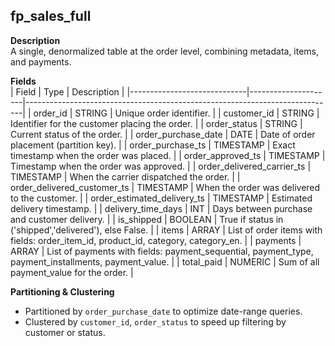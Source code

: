 ## fp_sales_full

**Description**  
A single, denormalized table at the order level, combining metadata, items, and payments.

**Fields**  
| Field                       | Type                | Description                                                                 |
|-----------------------------|---------------------|-----------------------------------------------------------------------------|
| order_id                    | STRING              | Unique order identifier.                                                    |
| customer_id                 | STRING              | Identifier for the customer placing the order.                              |
| order_status                | STRING              | Current status of the order.                                                |
| order_purchase_date         | DATE                | Date of order placement (partition key).                                     |
| order_purchase_ts           | TIMESTAMP           | Exact timestamp when the order was placed.                                  |
| order_approved_ts           | TIMESTAMP           | Timestamp when the order was approved.                                      |
| order_delivered_carrier_ts  | TIMESTAMP           | When the carrier dispatched the order.                                      |
| order_delivered_customer_ts | TIMESTAMP           | When the order was delivered to the customer.                               |
| order_estimated_delivery_ts | TIMESTAMP           | Estimated delivery timestamp.                                               |
| delivery_time_days          | INT                 | Days between purchase and customer delivery.                                |
| is_shipped                  | BOOLEAN             | True if status in ('shipped','delivered'), else False.                      |
| items                       | ARRAY<STRUCT>       | List of order items with fields: order_item_id, product_id, category, category_en. |
| payments                    | ARRAY<STRUCT>       | List of payments with fields: payment_sequential, payment_type, payment_installments, payment_value. |
| total_paid                  | NUMERIC             | Sum of all payment_value for the order.                                     |

**Partitioning & Clustering**  
- Partitioned by `order_purchase_date` to optimize date-range queries.  
- Clustered by `customer_id`, `order_status` to speed up filtering by customer or status.